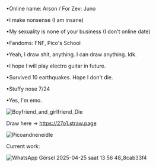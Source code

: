 •Online name: Arson / For Zev: Juno

•I make nonsense (I am insane)

•My sexuality is none of your business (I don't online date)

•Fandoms: FNF, Pico's School

•Yeah, I draw shit, anything. I can draw anything. Idk.

•I hope I will play electro guitar in future.

•Survived 10 earthquakes. Hope I don't die.

•Stuffy nose 7/24

•Yes, I'm emo.

![Boyfriend_and_girlfriend_Die](https://github.com/user-attachments/assets/1f9bca5d-480f-4876-b1ee-580893160762)

Draw here -> https://27o1.straw.page

![Picoandneneidle](https://github.com/user-attachments/assets/e8d39fe8-b00a-410a-8ace-621b4dee043c)

Current work:

![WhatsApp Görsel 2025-04-25 saat 13 56 48_8cab33f4](https://github.com/user-attachments/assets/40232554-e4cd-4d71-a6d0-1e400b4c9bf9)
